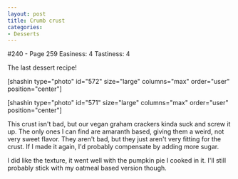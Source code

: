 ```yaml
---
layout: post
title: Crumb crust
categories:
- Desserts
---
```


#240 - Page 259
Easiness: 4
Tastiness: 4

The last dessert recipe!

[shashin type="photo" id="572" size="large" columns="max" order="user" position="center"]

[shashin type="photo" id="571" size="large" columns="max" order="user" position="center"]

This crust isn't bad, but our vegan graham crackers kinda suck and screw it up. The only ones I can find are amaranth based, giving them a weird, not very sweet flavor. They aren't bad, but they just aren't very fitting for the crust. If I made it again, I'd probably compensate by adding more sugar.

I did like the texture, it went well with the pumpkin pie I cooked in it. I'll still probably stick with my oatmeal based version though.
